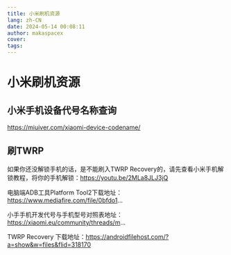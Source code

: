 ```yaml
---
title: 小米刷机资源
lang: zh-CN
date: 2024-05-14 00:08:11
author: makaspacex
cover: 
tags:
---
```


# 小米刷机资源

## 小米手机设备代号名称查询
https://miuiver.com/xiaomi-device-codename/

## 刷TWRP
如果你还没解锁手机的话，是不能刷入TWRP Recovery的，请先查看小米手机解锁教程，将你的手机解锁：https://youtu.be/2MLa8JLJ3jQ

电脑端ADB工具Platform Tool2下载地址：https://www.mediafire.com/file/0bfdo1...

小手手机开发代号与手机型号对照表地址：https://xiaomi.eu/community/threads/m...

TWRP Recovery 下载地址：https://androidfilehost.com/?a=show&w=files&flid=318170

